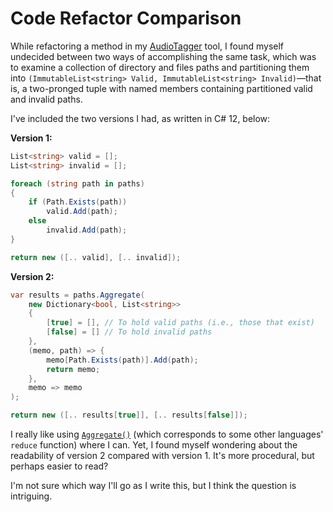 # Code Refactor Comparison

While refactoring a method in my [AudioTagger](https://github.com/codeconscious/audiotagger) tool, I found myself undecided between two ways of accomplishing the same task, which was to examine a collection of directory and files paths and partitioning them into `(ImmutableList<string> Valid, ImmutableList<string> Invalid)`—that is, a two-pronged tuple with named members containing partitioned valid and invalid paths.

I've included the two versions I had, as written in C# 12, below:

**Version 1:**

```csharp
List<string> valid = [];
List<string> invalid = [];

foreach (string path in paths)
{
    if (Path.Exists(path))
        valid.Add(path);
    else
        invalid.Add(path);
}

return new ([.. valid], [.. invalid]);
```

**Version 2:**

```csharp
var results = paths.Aggregate(
    new Dictionary<bool, List<string>>
    {
        [true] = [], // To hold valid paths (i.e., those that exist)
        [false] = [] // To hold invalid paths
    },
    (memo, path) => {
        memo[Path.Exists(path)].Add(path);
        return memo;
    },
    memo => memo
);

return new ([.. results[true]], [.. results[false]]);
```

I really like using [`Aggregate()`](https://learn.microsoft.com/en-us/dotnet/api/system.linq.enumerable.aggregate?view=net-8.0) (which corresponds to some other languages' `reduce` function) where I can. Yet, I found myself wondering about the readability of version 2 compared with version 1. It's more procedural, but perhaps easier to read?

I'm not sure which way I'll go as I write this, but I think the question is intriguing.
